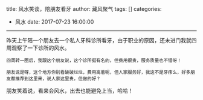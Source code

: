 title: 风水笑谈，陪朋友看牙
author: 藏风聚气
tags: []
categories:
  - 风水
date: 2017-07-23 16:00:00
---
昨天上午陪一个朋友去一个私人牙科诊所看牙，由于职业的原因，还未进门我就四周观察了一下诊所的风水。

    四周转一圈后，我跟这个朋友说，这个诊所挺有名的，但费用很贵，服务质量也不错呀！

    朋友说是呀，这个地方你别看破破烂烂，费用高着呢，但人家服务好，我这不是牙疼么，好多朋友都推荐到这里来，说人家这里贵，但做的好？

朋友笑着说，看来会风水，出去也能避免上当，哈哈！
